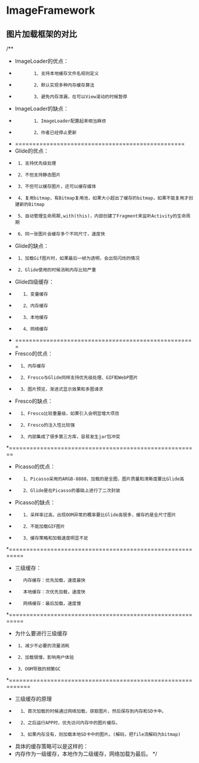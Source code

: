 # ImageFramework
## 图片加载框架的对比
/**
 * ImageLoader的优点：
 *            1、支持本地缓存文件名规则定义
 *            2、默认实现多种内存缓存算法
 *            3、避免内存泄漏，在可以View滚动的时候暂停
 * ImageLoader的缺点：
 *            1、ImageLoader配置起来相当麻烦
 *            2、作者已经停止更新
 * =================================================
 * Glide的优点：
 *      1、支持优先级处理
 *      2、不但支持静态图片
 *      3、不但可以缓存图片，还可以缓存媒体
 *      4、复用bitmap，有Bitmap复用池，如果大小超出了缓存的bitmap，如果不能复用才创建新的Bitmap
 *      5、自动管理生命周期,with(this)，内部创建了Fragment来监听Activity的生命周期
 *      6、同一张图片会缓存多个不同尺寸，速度快
 * Glide的缺点：
 *      1、加载Gif图片时，如果最后一帧为透明，会出现闪烁的情况
 *      2、Glide使用的时候消耗内存比较严重
 * Glide四级缓存：
 *        1、变量缓存
 *        2、内存缓存
 *        3、本地缓存
 *        4、网络缓存
 * ====================================================
 * Fresco的优点：
 *       1、内存缓存
 *       2、Fresco与Glide同样支持优先级处理、GIF和WebP图片
 *       3、图片预览，渐进式显示效果和多图请求
 * Fresco的缺点：
 *       1、Fresco比较重量级，如果引入会明显增大项目
 *       2、Fresco的注入性比较强
 *       3、内部集成了很多第三方库，容易发生jar包冲突
 *=======================================================
 * Picasso的优点：
 *        1、Picasso采用的ARGB-8888，加载的是全图，图片质量和清晰度要比Glide高
 *        2、Glide是在Picasso的基础上进行了二次封装
 * Picasso的缺点：
 *        1、采样率过高，出现OOM异常的概率要比Glide高很多，缓存的是全尺寸图片
 *        2、不能加载GIF图片
 *        3、缓存策略和加载速度明显不足
 *==========================================================
 * 三级缓存：
 *        内存缓存：优先加载，速度最快
 *        本地缓存：次优先加载，速度快
 *        网络缓存：最后加载，速度慢
 *==========================================================
 * 为什么要进行三级缓存
 *      1、减少不必要的流量消耗
 *      2、加载很慢，影响用户体验
 *      3、OOM导致的频繁GC
 *============================================================
 * 三级缓存的原理
 *       1、首次加载的时候通过网络加载，获取图片，然后保存到内存和SD卡中。
 *       2、之后运行APP时，优先访问内存中的图片缓存。
 *       3、如果内存没有，则加载本地SD卡中的图片。(解码，把file流解码为bitmap)
 * 具体的缓存策略可以是这样的：
 * 内存作为一级缓存，本地作为二级缓存，网络加载为最后。
 */
